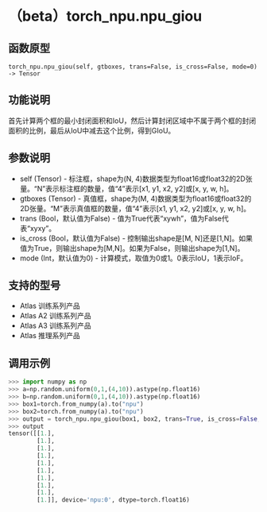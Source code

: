# （beta）torch_npu.npu_giou

## 函数原型

```
torch_npu.npu_giou(self, gtboxes, trans=False, is_cross=False, mode=0) -> Tensor
```

## 功能说明

首先计算两个框的最小封闭面积和IoU，然后计算封闭区域中不属于两个框的封闭面积的比例，最后从IoU中减去这个比例，得到GIoU。

## 参数说明

- self (Tensor) - 标注框，shape为(N, 4)数据类型为float16或float32的2D张量。“N”表示标注框的数量，值“4”表示[x1, y1, x2, y2]或[x, y, w, h]。
- gtboxes (Tensor) - 真值框，shape为(M, 4)数据类型为float16或float32的2D张量。“M”表示真值框的数量，值“4”表示[x1, y1, x2, y2]或[x, y, w, h]。
- trans (Bool，默认值为False) - 值为True代表“xywh”，值为False代表“xyxy”。
- is_cross (Bool，默认值为False) - 控制输出shape是[M, N]还是[1,N]。如果值为True，则输出shape为[M,N]。如果为False，则输出shape为[1,N]。
- mode (Int，默认值为0) - 计算模式，取值为0或1。0表示IoU，1表示IoF。

## 支持的型号

- <term>Atlas 训练系列产品</term>
- <term>Atlas A2 训练系列产品</term>
- <term>Atlas A3 训练系列产品</term>
- <term>Atlas 推理系列产品</term>

## 调用示例

```python
>>> import numpy as np
>>> a=np.random.uniform(0,1,(4,10)).astype(np.float16)
>>> b=np.random.uniform(0,1,(4,10)).astype(np.float16)
>>> box1=torch.from_numpy(a).to("npu")
>>> box2=torch.from_numpy(a).to("npu")
>>> output = torch_npu.npu_giou(box1, box2, trans=True, is_cross=False, mode=0)
>>> output
tensor([[1.],
        [1.],
        [1.],
        [1.],
        [1.],
        [1.],
        [1.],
        [1.],
        [1.],
        [1.]], device='npu:0', dtype=torch.float16)
```

